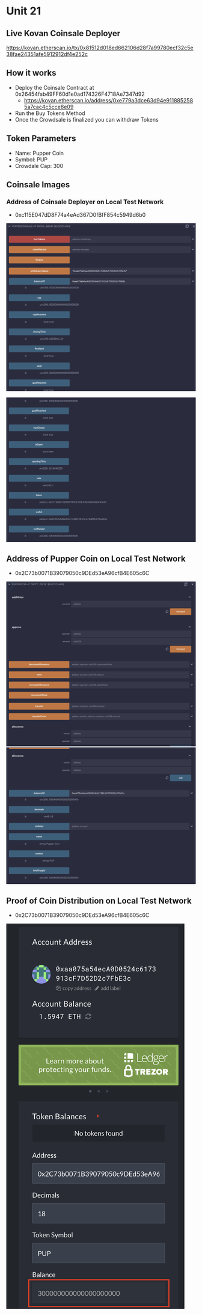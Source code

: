 # Unit 21

## Live Kovan Coinsale Deployer

https://kovan.etherscan.io/tx/0x81512d018ed662106d28f7a99780ecf32c5e38fae24351afe5912912df4e252c

## How it works

- Deploy the Coinsale Contract at 0x26454fab49FF60d1e0ad174326F4718Ae7347d92
    - https://kovan.etherscan.io/address/0xe779a3dce63d94e9118852585a7cac4c5cce8e09
- Run the Buy Tokens Method
- Once the Crowdsale is finalized you can withdraw Tokens

## Token Parameters

- Name:  Pupper Coin
- Symbol:  PUP
- Crowdale Cap:  300

## Coinsale Images

### Address of Coinsale Deployer on Local Test Network


- 0xc115E047dD8F74a4eAd367D0fBfF854c5949d6b0


![alt text](screenshots/coinsale_1.png)

![alt text](screenshots/coinsale_2.png)

## Address of Pupper Coin on Local Test Network

- 0x2C73b0071B39079050c9DEd53eA96cfB4E605c6C

![alt text](screenshots/puppercoin_1.png)
![alt text](screenshots/puppercoin_2.png)

## Proof of Coin Distribution on Local Test Network

- 0x2C73b0071B39079050c9DEd53eA96cfB4E605c6C

![alt text](screenshots/token_balance.png)



